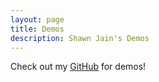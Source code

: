 ```yaml
---
layout: page
title: Demos
description: Shawn Jain's Demos
---
```


Check out my [GitHub](https://github.com/darkmatter08) for demos!
